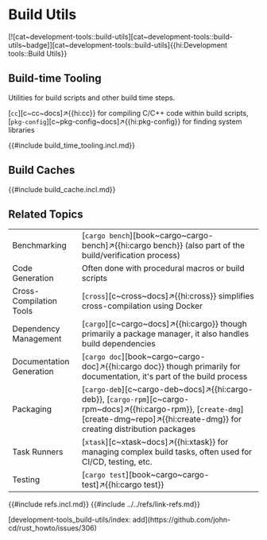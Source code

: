 # Build Utils

[![cat~development-tools::build-utils][cat~development-tools::build-utils~badge]][cat~development-tools::build-utils]{{hi:Development tools::Build Utils}}

## Build-time Tooling

Utilities for build scripts and other build time steps.

[`cc`][c~cc~docs]↗{{hi:cc}} for compiling C/C++ code within build scripts,
[`pkg-config`][c~pkg-config~docs]↗{{hi:pkg-config}} for finding system libraries

{{#include build_time_tooling.incl.md}}

## Build Caches

{{#include build_cache.incl.md}}

## Related Topics

| | |
|---|---|
| Benchmarking | [`cargo bench`][book~cargo~cargo-bench]↗{{hi:cargo bench}} (also part of the build/verification process) |
| Code Generation | Often done with procedural macros or build scripts |
| Cross-Compilation Tools | [`cross`][c~cross~docs]↗{{hi:cross}} simplifies cross-compilation using Docker |
| Dependency Management | [`cargo`][c~cargo~docs]↗{{hi:cargo}} though primarily a package manager, it also handles build dependencies |
| Documentation Generation | [`cargo doc`][book~cargo~cargo-doc]↗{{hi:cargo doc}} though primarily for documentation, it's part of the build process |
| Packaging | [`cargo-deb`][c~cargo-deb~docs]↗{{hi:cargo-deb}}, [`cargo-rpm`][c~cargo-rpm~docs]↗{{hi:cargo-rpm}}, [`create-dmg`][create-dmg~repo]↗{{hi:create-dmg}} for creating distribution packages |
| Task Runners | [`xtask`][c~xtask~docs]↗{{hi:xtask}} for managing complex build tasks, often used for CI/CD, testing, etc. |
| Testing | [`cargo test`][book~cargo~cargo-test]↗{{hi:cargo test}} |

{{#include refs.incl.md}}
{{#include ../../refs/link-refs.md}}
<div class="hidden">
[development-tools_build-utils/index: add](https://github.com/john-cd/rust_howto/issues/306)

</div>

